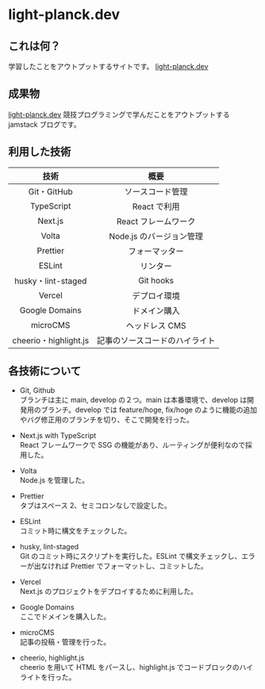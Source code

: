 # light-planck.dev

## これは何？

学習したことをアウトプットするサイトです。
[light-planck.dev](https://www.light-planck.dev/)

## 成果物

[light-planck.dev](https://www.light-planck.dev/)
競技プログラミングで学んだことをアウトプットする jamstack ブログです。

## 利用した技術

|         技術          |              概要              |
| :-------------------: | :----------------------------: |
|      Git・GitHub      |        ソースコード管理        |
|      TypeScript       |          React で利用          |
|        Next.js        |      React フレームワーク      |
|         Volta         |    Node.js のバージョン管理    |
|       Prettier        |         フォーマッター         |
|        ESLint         |            リンター            |
|  husky・lint-staged   |           Git hooks            |
|        Vercel         |          デプロイ環境          |
|    Google Domains     |          ドメイン購入          |
|       microCMS        |         ヘッドレス CMS         |
| cheerio・highlight.js | 記事のソースコードのハイライト |

## 各技術について

- Git, Github  
  ブランチは主に main, develop の２つ。main は本番環境で、develop は開発用のブランチ。develop では feature/hoge, fix/hoge のように機能の追加やバグ修正用のブランチを切り、そこで開発を行った。

- Next.js with TypeScript  
  React フレームワークで SSG の機能があり、ルーティングが便利なので採用した。

- Volta  
  Node.js を管理した。

- Prettier  
  タブはスペース 2、セミコロンなしで設定した。

- ESLint  
  コミット時に構文をチェックした。

- husky, lint-staged  
  Git のコミット時にスクリプトを実行した。ESLint で構文チェックし、エラーが出なければ Prettier でフォーマットし、コミットした。

- Vercel  
  Next.js のプロジェクトをデプロイするために利用した。

- Google Domains  
  ここでドメインを購入した。

- microCMS  
  記事の投稿・管理を行った。

- cheerio, highlight.js  
  cheerio を用いて HTML をパースし、highlight.js でコードブロックのハイライトを行った。

